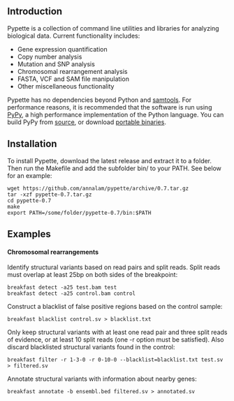 Introduction
------------

Pypette is a collection of command line utilities and libraries for analyzing biological data. Current functionality includes:
  * Gene expression quantification
  * Copy number analysis
  * Mutation and SNP analysis
  * Chromosomal rearrangement analysis
  * FASTA, VCF and SAM file manipulation
  * Other miscellaneous functionality

Pypette has no dependencies beyond Python and [samtools](https://github.com/samtools/samtools). For performance reasons, it is recommended that the software is run using [PyPy](http://pypy.org/), a high performance implementation of the Python language. You can build PyPy from [source](http://pypy.org/download.html#building-from-source), or download [portable binaries](https://github.com/squeaky-pl/portable-pypy).  

Installation
------------

To install Pypette, download the latest release and extract it to a folder. Then run the Makefile and add the subfolder bin/ to your PATH. See below for an example:

    wget https://github.com/annalam/pypette/archive/0.7.tar.gz
    tar -xzf pypette-0.7.tar.gz
    cd pypette-0.7
    make
    export PATH=/some/folder/pypette-0.7/bin:$PATH

Examples
--------

#### Chromosomal rearrangements

Identify structural variants based on read pairs and split reads. Split reads must overlap at least 25bp on both sides of the breakpoint:

    breakfast detect -a25 test.bam test
    breakfast detect -a25 control.bam control

Construct a blacklist of false positive regions based on the control sample:

    breakfast blacklist control.sv > blacklist.txt

Only keep structural variants with at least one read pair and three split reads of evidence, or at least 10 split reads (one -r option must be satisfied). Also discard blacklisted structural variants found in the control:

    breakfast filter -r 1-3-0 -r 0-10-0 --blacklist=blacklist.txt test.sv > filtered.sv

Annotate structural variants with information about nearby genes:

    breakfast annotate -b ensembl.bed filtered.sv > annotated.sv
